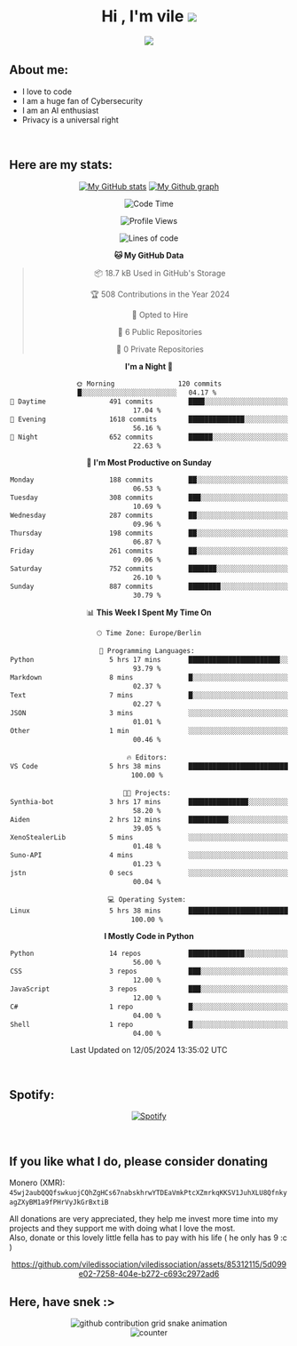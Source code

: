 <h1 align="center">Hi , I'm vile <img src="https://media.giphy.com/media/hvRJCLFzcasrR4ia7z/giphy.gif" width="35"></h1>
<p align="center">
  <a href="https://github.com/viledissociation"><img src="https://readme-typing-svg.demolab.com?font=Roboto+Mono&weight=300&size=28&duration=4000&pause=100&color=C109F7&center=true&vCenter=true&width=580&height=127&lines=I'm+a+programmer;I'm+an+AI+enthusiast;I'm+a+big+fan+of+Neural+Networks;I'm+interested+in+Computer+Science;I+love+Cybersecurity;By+the+way+I+use+Arch+%F0%9F%92%80"></a>
</p>

## About me:

- I love to code
- I am a huge fan of Cybersecurity
- I am an AI enthusiast
- Privacy is a universal right

<br>

## Here are my stats:

<div align="center">
    
 [![My GitHub stats](https://github-readme-stats.vercel.app/api?username=vilewired&count_private=true&show_icons=true&theme=radical)](https://github.com/vilewired)
 [![My Github graph](http://github-profile-summary-cards.vercel.app/api/cards/profile-details?username=vilewired&theme=radical)](https://github.com/vilewired)

<!--START_SECTION:waka-->
![Code Time](http://img.shields.io/badge/Code%20Time-306%20hrs%2017%20mins-blue)

![Profile Views](http://img.shields.io/badge/Profile%20Views-1-blue)

![Lines of code](https://img.shields.io/badge/From%20Hello%20World%20I%27ve%20Written-180.2%20thousand%20lines%20of%20code-blue)

**🐱 My GitHub Data** 

> 📦 18.7 kB Used in GitHub's Storage 
 > 
> 🏆 508 Contributions in the Year 2024
 > 
> 💼 Opted to Hire
 > 
> 📜 6 Public Repositories 
 > 
> 🔑 0 Private Repositories 
 > 
**I'm a Night 🦉** 

```text
🌞 Morning                120 commits         █░░░░░░░░░░░░░░░░░░░░░░░░   04.17 % 
🌆 Daytime                491 commits         ████░░░░░░░░░░░░░░░░░░░░░   17.04 % 
🌃 Evening                1618 commits        ██████████████░░░░░░░░░░░   56.16 % 
🌙 Night                  652 commits         ██████░░░░░░░░░░░░░░░░░░░   22.63 % 
```
📅 **I'm Most Productive on Sunday** 

```text
Monday                   188 commits         ██░░░░░░░░░░░░░░░░░░░░░░░   06.53 % 
Tuesday                  308 commits         ███░░░░░░░░░░░░░░░░░░░░░░   10.69 % 
Wednesday                287 commits         ██░░░░░░░░░░░░░░░░░░░░░░░   09.96 % 
Thursday                 198 commits         ██░░░░░░░░░░░░░░░░░░░░░░░   06.87 % 
Friday                   261 commits         ██░░░░░░░░░░░░░░░░░░░░░░░   09.06 % 
Saturday                 752 commits         ███████░░░░░░░░░░░░░░░░░░   26.10 % 
Sunday                   887 commits         ████████░░░░░░░░░░░░░░░░░   30.79 % 
```


📊 **This Week I Spent My Time On** 

```text
🕑︎ Time Zone: Europe/Berlin

💬 Programming Languages: 
Python                   5 hrs 17 mins       ███████████████████████░░   93.79 % 
Markdown                 8 mins              █░░░░░░░░░░░░░░░░░░░░░░░░   02.37 % 
Text                     7 mins              █░░░░░░░░░░░░░░░░░░░░░░░░   02.27 % 
JSON                     3 mins              ░░░░░░░░░░░░░░░░░░░░░░░░░   01.01 % 
Other                    1 min               ░░░░░░░░░░░░░░░░░░░░░░░░░   00.46 % 

🔥 Editors: 
VS Code                  5 hrs 38 mins       █████████████████████████   100.00 % 

🐱‍💻 Projects: 
Synthia-bot              3 hrs 17 mins       ███████████████░░░░░░░░░░   58.20 % 
Aiden                    2 hrs 12 mins       ██████████░░░░░░░░░░░░░░░   39.05 % 
XenoStealerLib           5 mins              ░░░░░░░░░░░░░░░░░░░░░░░░░   01.48 % 
Suno-API                 4 mins              ░░░░░░░░░░░░░░░░░░░░░░░░░   01.23 % 
jstn                     0 secs              ░░░░░░░░░░░░░░░░░░░░░░░░░   00.04 % 

💻 Operating System: 
Linux                    5 hrs 38 mins       █████████████████████████   100.00 % 
```

**I Mostly Code in Python** 

```text
Python                   14 repos            ██████████████░░░░░░░░░░░   56.00 % 
CSS                      3 repos             ███░░░░░░░░░░░░░░░░░░░░░░   12.00 % 
JavaScript               3 repos             ███░░░░░░░░░░░░░░░░░░░░░░   12.00 % 
C#                       1 repo              █░░░░░░░░░░░░░░░░░░░░░░░░   04.00 % 
Shell                    1 repo              █░░░░░░░░░░░░░░░░░░░░░░░░   04.00 % 
```




 Last Updated on 12/05/2024 13:35:02 UTC
<!--END_SECTION:waka-->
</div>
<br>

## Spotify:

<div align="center">

[![Spotify](https://whois-hoeless.vercel.app/api/spotify?background_color=0d1117&border_color=090d13)](https://open.spotify.com/user/heanchenhorst)
</div>

<br>

## If you like what I do, please consider donating

Monero (XMR): ```45wj2aubQQQfswkuojCQhZgHCs67nabskhrwYTDEaVmkPtcXZmrkqKKSV1JuhXLU8QfnkyagZXyBM1a9fPHrVyJkGrBxtiB```

All donations are very appreciated, they help me invest more time into my projects and they support me with doing what I love the most.  
Also, donate or this lovely little fella has to pay with his life (  he only has 9 :c  )

<div align="center">


https://github.com/viledissociation/viledissociation/assets/85312115/5d099e02-7258-404e-b272-c693c2972ad6


</div>

## Here, have snek :>
<div align="center">
<picture>
  <source media="(prefers-color-scheme: dark)" srcset="https://raw.githubusercontent.com/vilewired/vilewired/output/github-contribution-grid-snake-dark.svg">
  <source media="(prefers-color-scheme: light)" srcset="https://raw.githubusercontent.com/vilewired/vilewired/output/github-contribution-grid-snake.svg">
  <img alt="github contribution grid snake animation" src="https://raw.githubusercontent.com/vilewired/vilewired/output/github-contribution-grid-snake.svg">
</div>

<div align="center">
  <img src="https://moe-counter.glitch.me/get/@hoeless_count?theme=rule34" alt="counter" />
</div>
